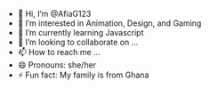 - 👋 Hi, I’m @AfiaG123
- 👀 I’m interested in Animation, Design, and Gaming
- 🌱 I’m currently learning Javascript
- 💞️ I’m looking to collaborate on ...
- 📫 How to reach me ...
- 😄 Pronouns: she/her
- ⚡ Fun fact: My family is from Ghana

<!---
AfiaG123/AfiaG123 is a ✨ special ✨ repository because its `README.md` (this file) appears on your GitHub profile.
You can click the Preview link to take a look at your changes.
--->
